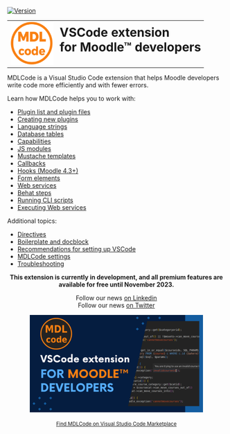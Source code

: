 [![Version](https://img.shields.io/visual-studio-marketplace/v/LMSCloud.mdlcode)](https://marketplace.visualstudio.com/items?itemName=LMSCloud.mdlcode)

<table id="header-table" style="border:none">
<tr style="border:none">
<td style="border:none">
<a href="https://marketplace.visualstudio.com/items?itemName=LMSCloud.mdlcode" title="MDLCode - VSCode extension for Moodle™ developers">
<img src="https://raw.githubusercontent.com/lmscloud-io/mdlcode-docs/main/docs/media/icon_in_circle.svg" width="100" height="100" style="width:100px"></a>
</td>
<td style="border:none">
<h1 style="border:none; margin-top:0;">VSCode extension<br>for Moodle™ developers</h1>
</td></tr></table>

<style>
  table#header-table td,
  table#header-table tr,
  table#header-table h1 {
    border: none !important;
  }
  table#header-table h1 {
    margin-top: 0 !important;
  }
</style>

MDLCode is a Visual Studio Code extension that helps Moodle developers write code
more efficiently and with fewer errors.

Learn how MDLCode helps you to work with:
- [Plugin list and plugin files](pluginfiles.md)
- [Creating new plugins](newplugin.md)
- [Language strings](strings.md)
- [Database tables](dbtables.md)
- [Capabilities](capabilities.md)
- [JS modules](jsmodules.md)
- [Mustache templates](templates.md)
- [Callbacks](callbacks.md)
- [Hooks (Moodle 4.3+)](hooks.md)
- [Form elements](formelements.md)
- [Web services](webservices.md)
- [Behat steps](behat.md)
- [Running CLI scripts](runcli.md)
- [Executing Web services](executews.md)

Additional topics:
- [Directives](directives.md)
- [Boilerplate and docblock](boilerplate.md)
- [Recommendations for setting up VSCode](setup.md)
- [MDLCode settings](configuration.md)
- [Troubleshooting](troubleshooting.md)

<p align="center">
<b>This extension is currently in development, and all premium features are available for free until November 2023.</b></p>

<p align="center">
Follow our news <a href="https://www.linkedin.com/company/lmscloud">on Linkedin</a><br>
Follow our news  <a href="https://twitter.com/lmscloud">on Twitter</a><br>
</p>

<p align="center">
<a href="https://marketplace.visualstudio.com/items?itemName=LMSCloud.mdlcode"><img src="https://raw.githubusercontent.com/lmscloud-io/mdlcode-docs/main/docs/media/presentation.png" width="400" style="max-width:400px"></a><br>
</p>

<p align="center">
<a href="https://marketplace.visualstudio.com/items?itemName=LMSCloud.mdlcode"><small>Find MDLCode on Visual Studio Code Marketplace</small></a>
</p>